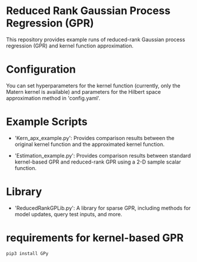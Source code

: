 # Reduced Rank Gaussian Process Regression (GPR)
This repository provides example runs of reduced-rank Gaussian process regression (GPR) and kernel function approximation.

# Configuration
You can set hyperparameters for the kernel function (currently, only the Matern kernel is available) and parameters for the Hilbert space approximation method in 'config.yaml'.

# Example Scripts
- 'Kern_apx_example.py': Provides comparison results between the original kernel function and the approximated kernel function.

- 'Estimation_example.py': Provides comparison results between standard kernel-based GPR and reduced-rank GPR using a 2-D sample scalar function.

# Library
- 'ReducedRankGPLib.py':  A library for sparse GPR, including methods for model updates, query test inputs, and more.

# requirements for kernel-based GPR
```bash
pip3 install GPy